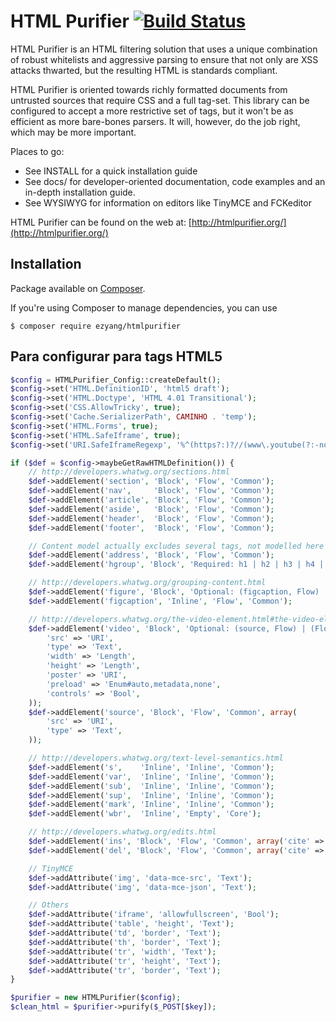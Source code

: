 HTML Purifier [![Build Status](https://github.com/ezyang/htmlpurifier/actions/workflows/ci.yml/badge.svg?branch=master)](https://github.com/ezyang/htmlpurifier/actions/workflows/ci.yml)
=============

HTML Purifier is an HTML filtering solution that uses a unique combination
of robust whitelists and aggressive parsing to ensure that not only are
XSS attacks thwarted, but the resulting HTML is standards compliant.

HTML Purifier is oriented towards richly formatted documents from
untrusted sources that require CSS and a full tag-set.  This library can
be configured to accept a more restrictive set of tags, but it won't be
as efficient as more bare-bones parsers. It will, however, do the job
right, which may be more important.

Places to go:

* See INSTALL for a quick installation guide
* See docs/ for developer-oriented documentation, code examples and
  an in-depth installation guide.
* See WYSIWYG for information on editors like TinyMCE and FCKeditor

HTML Purifier can be found on the web at: [http://htmlpurifier.org/](http://htmlpurifier.org/)

## Installation

Package available on [Composer](https://packagist.org/packages/ezyang/htmlpurifier).

If you're using Composer to manage dependencies, you can use

    $ composer require ezyang/htmlpurifier

## Para configurar para tags HTML5
```php
$config = HTMLPurifier_Config::createDefault();
$config->set('HTML.DefinitionID', 'html5 draft');
$config->set('HTML.Doctype', 'HTML 4.01 Transitional');
$config->set('CSS.AllowTricky', true);
$config->set('Cache.SerializerPath', CAMINHO . 'temp');
$config->set('HTML.Forms', true);
$config->set('HTML.SafeIframe', true);
$config->set('URI.SafeIframeRegexp', '%^(https?:)?//(www\.youtube(?:-nocookie)?\.com/embed/|player\.vimeo\.com/video/)%'); //allow YouTube and Vimeo

if ($def = $config->maybeGetRawHTMLDefinition()) {
	// http://developers.whatwg.org/sections.html
	$def->addElement('section', 'Block', 'Flow', 'Common');
	$def->addElement('nav',     'Block', 'Flow', 'Common');
	$def->addElement('article', 'Block', 'Flow', 'Common');
	$def->addElement('aside',   'Block', 'Flow', 'Common');
	$def->addElement('header',  'Block', 'Flow', 'Common');
	$def->addElement('footer',  'Block', 'Flow', 'Common');

	// Content model actually excludes several tags, not modelled here
	$def->addElement('address', 'Block', 'Flow', 'Common');
	$def->addElement('hgroup', 'Block', 'Required: h1 | h2 | h3 | h4 | h5 | h6', 'Common');

	// http://developers.whatwg.org/grouping-content.html
	$def->addElement('figure', 'Block', 'Optional: (figcaption, Flow) | (Flow, figcaption) | Flow', 'Common');
	$def->addElement('figcaption', 'Inline', 'Flow', 'Common');

	// http://developers.whatwg.org/the-video-element.html#the-video-element
	$def->addElement('video', 'Block', 'Optional: (source, Flow) | (Flow, source) | Flow', 'Common', array(
		'src' => 'URI',
		'type' => 'Text',
		'width' => 'Length',
		'height' => 'Length',
		'poster' => 'URI',
		'preload' => 'Enum#auto,metadata,none',
		'controls' => 'Bool',
	));
	$def->addElement('source', 'Block', 'Flow', 'Common', array(
		'src' => 'URI',
		'type' => 'Text',
	));

	// http://developers.whatwg.org/text-level-semantics.html
	$def->addElement('s',    'Inline', 'Inline', 'Common');
	$def->addElement('var',  'Inline', 'Inline', 'Common');
	$def->addElement('sub',  'Inline', 'Inline', 'Common');
	$def->addElement('sup',  'Inline', 'Inline', 'Common');
	$def->addElement('mark', 'Inline', 'Inline', 'Common');
	$def->addElement('wbr',  'Inline', 'Empty', 'Core');

	// http://developers.whatwg.org/edits.html
	$def->addElement('ins', 'Block', 'Flow', 'Common', array('cite' => 'URI', 'datetime' => 'CDATA'));
	$def->addElement('del', 'Block', 'Flow', 'Common', array('cite' => 'URI', 'datetime' => 'CDATA'));

	// TinyMCE
	$def->addAttribute('img', 'data-mce-src', 'Text');
	$def->addAttribute('img', 'data-mce-json', 'Text');

	// Others
	$def->addAttribute('iframe', 'allowfullscreen', 'Bool');
	$def->addAttribute('table', 'height', 'Text');
	$def->addAttribute('td', 'border', 'Text');
	$def->addAttribute('th', 'border', 'Text');
	$def->addAttribute('tr', 'width', 'Text');
	$def->addAttribute('tr', 'height', 'Text');
	$def->addAttribute('tr', 'border', 'Text');
}

$purifier = new HTMLPurifier($config);
$clean_html = $purifier->purify($_POST[$key]);
```
